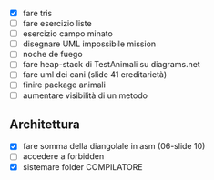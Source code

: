 - [x] fare tris
- [ ] fare esercizio liste
- [ ] esercizio campo minato
- [ ] disegnare UML impossibile mission
- [ ] noche de fuego
- [ ] fare heap-stack di TestAnimali su diagrams.net
- [ ] fare uml dei cani (slide 41 ereditarietà)
- [ ] finire package animali
- [ ] aumentare visibilità di un metodo

## Architettura
- [x] fare somma della diangolale in asm (06-slide 10)
- [ ] accedere a forbidden
- [x] sistemare folder COMPILATORE
